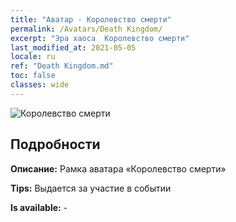 ```yaml
---
title: "Аватар - Королевство смерти"
permalink: /Avatars/Death Kingdom/
excerpt: "Эра хаоса  Королевство смерти"
last_modified_at: 2021-05-05
locale: ru
ref: "Death Kingdom.md"
toc: false
classes: wide
---
```

 ![Королевство смерти](/images/a/avatarFrame_86.png)

## Подробности

 **Описание:** Рамка аватара «Королевство смерти» 

 **Tips:** Выдается за участие в событии 

 **Is available:**  - 

